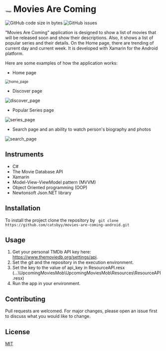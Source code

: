 # <img src="https://raw.githubusercontent.com/catsbyy/UpcomingMovies/master/upcoming_movies.ico" alt="Image" style="zoom: 20%;" /> Movies Are Coming

![GitHub code size in bytes](https://img.shields.io/github/repo-size/catsbyy/movies-are-coming-android) ![GitHub issues](https://img.shields.io/github/downloads/catsbyy/movies-are-coming-android/total)

"Movies Are Coming" application is designed to show a list of movies that will be released soon and show their descriptions. Also, it shows a list of popular series and their details. On the Home page, there are trending of current day and current week. It is developed with Xamarin for the Android platform.

Here are some examples of how the application works:

- Home page

<img src="https://user-images.githubusercontent.com/70683676/124350010-bb8fc300-dbfa-11eb-995a-549696386b34.gif" alt="home_page" style="zoom: 80%;" /> 

- Discover page

<img src="https://user-images.githubusercontent.com/70683676/124350083-32c55700-dbfb-11eb-8790-f59fbb47e464.gif" alt="discover_page" style="zoom: 100%;" /> 

- Popular Series page

<img src="https://user-images.githubusercontent.com/70683676/124350096-4bce0800-dbfb-11eb-9e56-2b2ca18637f8.gif" alt="series_page" style="zoom: 100%;" /> 

- Search page and an ability to watch person's biography and photos

<img src="https://user-images.githubusercontent.com/70683676/126900171-aaee88eb-e498-41ad-b233-67bc4bb696f1.gif" alt="search_page" style="zoom: 100%;" /> 

## Instruments

- C#
- The Movie Database API
- Xamarin
- Model-View-ViewModel pattern (MVVM)
- Object Oriented programming (OOP)
- Newtonsoft Json.NET library

## Installation

To install the project clone the repository by ``` git clone https://github.com/catsbyy/movies-are-coming-android.git```

## Usage

1. Get your personal TMDb API key here: https://www.themoviedb.org/settings/api.
2. Set the git and the repository in the execution environment.
3. Set the key to the value of api_key in ResourceAPI.resx (...\UpcomingMoviesMob\UpcomingMoviesMob\Resources\ResourceAPI.resx)
4. Run the app in your environment.

## Contributing

Pull requests are welcomed. For major changes, please open an issue first to discuss what you would like to change.

## License

[MIT](https://choosealicense.com/licenses/mit/)

